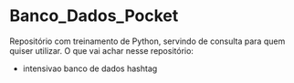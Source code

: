 # Banco_Dados_Pocket
Repositório com treinamento de Python, servindo de consulta para quem quiser utilizar.
O que vai achar nesse repositório:
- intensivao banco de dados hashtag
 
